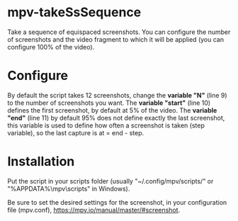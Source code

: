 # mpv-takeSsSequence
Take a sequence of equispaced screenshots. You can configure the number of screenshots and the video fragment to which it will be applied (you can configure 100% of the video).

# Configure
By default the script takes 12 screenshots, change the **variable "N"** (line 9) to the number of screenshots you want. The **variable "start"** (line 10) defines the first screenshot, by default at 5% of the video. The **variable "end"** (line 11) by default 95% does not define exactly the last screenshot, this variable is used to define how often a screenshot is taken (step variable), so the last capture is at = end - step.

# Installation
Put the script in your scripts folder (usually "~/.config/mpv/scripts/" or "%APPDATA%\mpv\scripts" in Windows).

Be sure to set the desired settings for the screenshot, in your configuration file (mpv.conf), https://mpv.io/manual/master/#screenshot.
